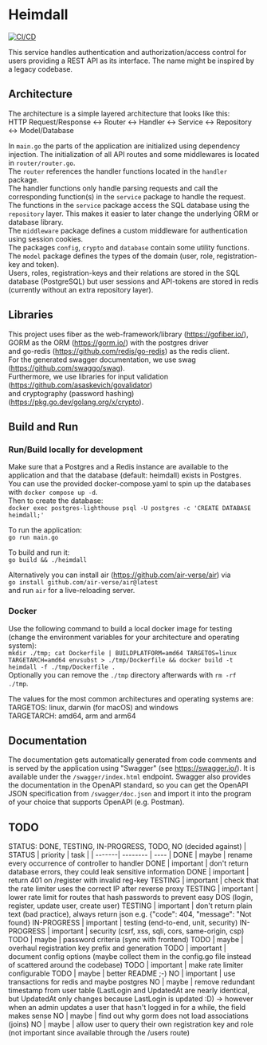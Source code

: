 # Heimdall

[![CI/CD](https://github.com/ProjectLighthouseCAU/heimdall/actions/workflows/ci.yml/badge.svg)](https://github.com/ProjectLighthouseCAU/heimdall/actions/workflows/ci.yml)

This service handles authentication and authorization/access control for users providing a REST API as its interface. The name might be inspired by a legacy codebase.

## Architecture
The architecture is a simple layered architecture that looks like this:  
HTTP Request/Response <-> Router <-> Handler <-> Service <-> Repository <-> Model/Database  

In `main.go` the parts of the application are initialized using dependency injection.
The initialization of all API routes and some middlewares is located in `router/router.go`.  
The `router` references the handler functions located in the `handler` package.  
The handler functions only handle parsing requests and call the corresponding function(s) in the `service` package to handle the request.  
The functions in the `service` package access the SQL database using the `repository` layer. This makes it easier to later change the underlying ORM or database library.  
The `middleware` package defines a custom middleware for authentication using session cookies.  
The packages `config`, `crypto` and `database` contain some utility functions.  
The `model` package defines the types of the domain (user, role, registration-key and token).  
Users, roles, registration-keys and their relations are stored in the SQL database (PostgreSQL) but user sessions and API-tokens are stored in redis (currently without an extra repository layer).

## Libraries
This project uses fiber as the web-framework/library (https://gofiber.io/),  
GORM as the ORM (https://gorm.io/) with the postgres driver  
and go-redis (https://github.com/redis/go-redis) as the redis client.  
For the generated swagger documentation, we use swag (https://github.com/swaggo/swag).  
Furthermore, we use libraries for input validation (https://github.com/asaskevich/govalidator)  
and cryptography (password hashing) (https://pkg.go.dev/golang.org/x/crypto).

## Build and Run

### Run/Build locally for development
Make sure that a Postgres and a Redis instance are available to the application and that the database (default: heimdall) exists in Postgres.  
You can use the provided docker-compose.yaml to spin up the databases with `docker compose up -d`.  
Then to create the database:  
`docker exec postgres-lighthouse psql -U postgres -c 'CREATE DATABASE heimdall;'`  

To run the application:  
`go run main.go`  

To build and run it:  
`go build && ./heimdall`  

Alternatively you can install air (https://github.com/air-verse/air) via  
`go install github.com/air-verse/air@latest`  
and run `air` for a live-reloading server.

### Docker
Use the following command to build a local docker image for testing (change the environment variables for your architecture and operating system):  
`mkdir ./tmp; cat Dockerfile | BUILDPLATFORM=amd64 TARGETOS=linux TARGETARCH=amd64 envsubst > ./tmp/Dockerfile && docker build -t heimdall -f ./tmp/Dockerfile .`  
Optionally you can remove the `./tmp` directory afterwards with `rm -rf ./tmp`.

The values for the most common architectures and operating systems are:  
TARGETOS: linux, darwin (for macOS) and windows  
TARGETARCH: amd64, arm and arm64  

## Documentation

The documentation gets automatically generated from code comments and is served by the application using "Swagger" (see https://swagger.io/). It is available under the `/swagger/index.html` endpoint.
Swagger also provides the documentation in the OpenAPI standard, so you can get the OpenAPI JSON specification from `/swagger/doc.json` and import it into the program of your choice that supports OpenAPI (e.g. Postman).

## TODO
STATUS: DONE, TESTING, IN-PROGRESS, TODO, NO (decided against)
| STATUS | priority | task |
| -------| -------- | ---- |
DONE | maybe | rename every occurrence of controller to handler
DONE | important | don't return database errors, they could leak sensitive information
DONE | important | return 401 on /register with invalid reg-key
TESTING | important | check that the rate limiter uses the correct IP after reverse proxy
TESTING | important | lower rate limit for routes that hash passwords to prevent easy DOS (login, register, update user, create user)
TESTING | important | don't return plain text (bad practice), always return json e.g. {"code": 404, "message": "Not found}
IN-PROGRESS | important | testing (end-to-end, unit, security)
IN-PROGRESS | important | security (csrf, xss, sqli, cors, same-origin, csp)
TODO | maybe | password criteria (sync with frontend)
TODO | maybe | overhaul registration key prefix and generation
TODO | important | document config options (maybe collect them in the config.go file instead of scattered around the codebase)
TODO | important | make rate limiter configurable
TODO | maybe | better README ;-)
NO | important | use transactions for redis and maybe postgres
NO | maybe | remove redundant timestamp from user table (LastLogin and UpdatedAt are nearly identical, but UpdatedAt only changes because LastLogin is updated :D) -> however when an admin updates a user that hasn't logged in for a while, the field makes sense
NO | maybe | find out why gorm does not load associations (joins)
NO | maybe | allow user to query their own registration key and role (not important since available through the /users route)

